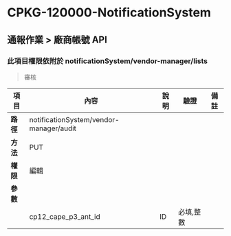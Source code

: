 # CPKG-120000-NotificationSystem

## 通報作業 > 廠商帳號 API

### 此項目權限依附於 notificationSystem/vendor-manager/lists

> 審核

| 項目                      | 內容                       | 說明                |驗證                      |   備註         |
|---------------------------|----------------------------|----------------------|-----------------|----------------|
| <b>路徑</b>               | notificationSystem/vendor-manager/audit    |                        |                |                  |
| <b>方法</b>               | PUT                        |                    |                    |                 |
| <b>權限</b>               | 編輯                       |                     |                   |                 |
| <b>參數</b>               |                            |                       |                 |                 |
|                          | cp12_cape_p3_ant_id             | ID            | 必填,整數               |                 |
